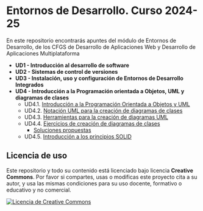 # Entornos de Desarrollo. Curso 2024-25
En este repositorio encontrarás apuntes del módulo de Entornos de Desarrollo, de los CFGS de Desarrollo de Aplicaciones Web y Desarrollo de Aplicaciones Multiplataforma

- **UD1 - Introducción al desarrollo de software**
- **UD2 - Sistemas de control de versiones**
- **UD3 - Instalación, uso y configuración de Entornos de Desarrollo Integrados**
- **UD4 - Introducción a la Programación orientada a Objetos, UML y diagramas de clases**
  - UD4.1. [Introducción a la Programación Orientada a Objetos y UML](/UD4%20-%20Introducción%20a%20POO,%20diagramas%20UML%20y%20diagramas%20de%20clases/ud04_1_introduccion_poo_uml.md)
  - UD4.2. [Notación UML para la creación de diagramas de clases](/UD4%20-%20Introducción%20a%20POO,%20diagramas%20UML%20y%20diagramas%20de%20clases/ud04_2_notacion_uml_diagramas_clases.md)
  - UD4.3. [Herramientas para la creación de diagramas UML](/UD4%20-%20Introducción%20a%20POO,%20diagramas%20UML%20y%20diagramas%20de%20clases/ud04_3_editores_uml.md)
  - UD4.4. [Ejercicios de creación de diagramas de clases](/UD4%20-%20Introducción%20a%20POO,%20diagramas%20UML%20y%20diagramas%20de%20clases/ud04_4_ejercicios_diagramas_clase.md)
    - [Soluciones propuestas](/UD4%20-%20Introducción%20a%20POO,%20diagramas%20UML%20y%20diagramas%20de%20clases/ud04_4_ejercicios_diagramas_clase_soluciones.md)
  - UD4.5. [Introducción a los principios SOLID](/UD4%20-%20Introducción%20a%20POO,%20diagramas%20UML%20y%20diagramas%20de%20clases/ud04_5_introducción_principios_solid.md)


## Licencia de uso

Este repositorio y todo su contenido está licenciado bajo licencia **Creative Commons**. Por favor si compartes, usas o modificas este proyecto cita a su autor, y usa las mismas condiciones para su uso docente, formativo o educativo y no comercial.

<a rel="license" href="http://creativecommons.org/licenses/by-nc-sa/4.0/"><img alt="Licencia de Creative Commons" style="border-width:0" src="https://i.creativecommons.org/l/by-nc-sa/4.0/88x31.png" /></a> 